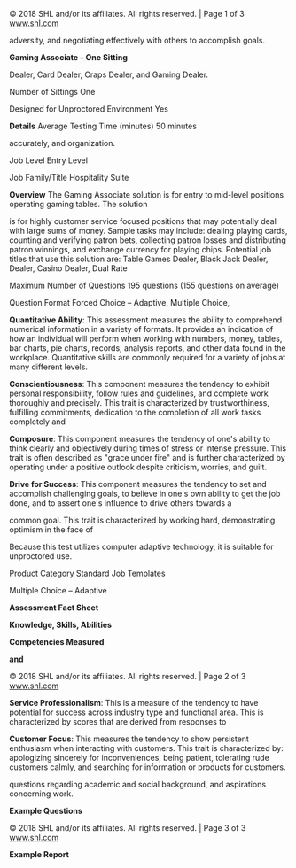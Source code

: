 © 2018 SHL and/or its affiliates. All rights reserved. | Page 1 of 3 www.shl.com

adversity, and negotiating effectively with others to accomplish goals.

**Gaming Associate – One Sitting**

Dealer, Card Dealer, Craps Dealer, and Gaming Dealer.

Number of Sittings One

Designed for Unproctored Environment Yes

**Details** Average Testing Time (minutes) 50 minutes

accurately, and organization.

Job Level Entry Level

Job Family/Title Hospitality Suite

**Overview** The Gaming Associate solution is for entry to mid-level positions operating gaming tables. The solution

is for highly customer service focused positions that may potentially deal with large sums of money. Sample tasks may include: dealing playing cards, counting and verifying patron bets, collecting patron losses and distributing patron winnings, and exchange currency for playing chips. Potential job titles that use this solution are: Table Games Dealer, Black Jack Dealer, Dealer, Casino Dealer, Dual Rate

Maximum Number of Questions 195 questions (155 questions on average)

Question Format Forced Choice – Adaptive, Multiple Choice,

**Quantitative Ability**: This assessment measures the ability to comprehend numerical information in a variety of formats. It provides an indication of how an individual will perform when working with numbers, money, tables, bar charts, pie charts, records, analysis reports, and other data found in the workplace. Quantitative skills are commonly required for a variety of jobs at many different levels.

**Conscientiousness**: This component measures the tendency to exhibit personal responsibility, follow rules and guidelines, and complete work thoroughly and precisely. This trait is characterized by trustworthiness, fulfilling commitments, dedication to the completion of all work tasks completely and

**Composure**: This component measures the tendency of one's ability to think clearly and objectively during times of stress or intense pressure. This trait is often described as "grace under fire" and is further characterized by operating under a positive outlook despite criticism, worries, and guilt.

**Drive for Success**: This component measures the tendency to set and accomplish challenging goals, to believe in one's own ability to get the job done, and to assert one's influence to drive others towards a

common goal. This trait is characterized by working hard, demonstrating optimism in the face of

Because this test utilizes computer adaptive technology, it is suitable for unproctored use.

Product Category Standard Job Templates

Multiple Choice – Adaptive

**Assessment Fact Sheet**

**Knowledge, Skills, Abilities** 

**Competencies Measured**

**and** 

© 2018 SHL and/or its affiliates. All rights reserved. | Page 2 of 3 www.shl.com

**Service Professionalism**: This is a measure of the tendency to have potential for success across industry type and functional area. This is characterized by scores that are derived from responses to

**Customer Focus**: This measures the tendency to show persistent enthusiasm when interacting with customers. This trait is characterized by: apologizing sincerely for inconveniences, being patient, tolerating rude customers calmly, and searching for information or products for customers.

questions regarding academic and social background, and aspirations concerning work.

**Example Questions**

© 2018 SHL and/or its affiliates. All rights reserved. | Page 3 of 3 www.shl.com

**Example Report**